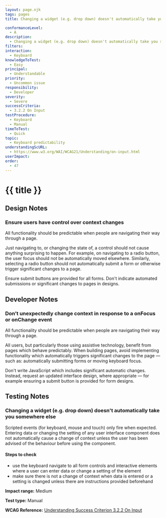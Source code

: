 ```yaml
---
layout: page.njk
tags: pages
title: Changing a widget (e.g. drop down) doesn't automatically take you somewhere else

conformanceLevel:
  - A
description:
  - Changing a widget (e.g. drop down) doesn't automatically take you somewhere else
filters:
interaction:
  - Keyboard
knowledgeToTest:
  - Easy
principal:
  - Understandable
priority:
  - Uncommon issue
responsibility:
  - Developer
severity:
  - Severe
successCriteria:
  - 3.2.2 On Input
testProcedure:
  - Keyboard
  - Manual
timeToTest:
  - Quick
topic:
  - Keyboard predictability
understandingScURL:
  - https://www.w3.org/WAI/WCAG21/Understanding/on-input.html
userImpact:
order:
  - 47
---
```


# {{ title }}

## Design Notes

### Ensure users have control over context changes

All functionality should be predictable when people are navigating their way through a page.

Just navigating to, or changing the state of, a control should not cause anything surprising to happen. For example, on navigating to a radio button, the user focus should not be automatically moved elsewhere. Similarly, selecting a radio button should not automatically submit a form or otherwise trigger significant changes to a page.

Ensure submit buttons are provided for all forms. Don't indicate automated submissions or significant changes to pages in designs.

## Developer Notes

### Don’t unexpectedly change context in response to a onFocus or onChange event

All functionality should be predictable when people are navigating their way through a page.

All users, but particularly those using assistive technology, benefit from pages which behave predictably. When building pages, avoid implementing functionality which automatically triggers significant changes to the page — such as: automatically submitting forms or moving keyboard focus.

Don't write JavaScript which includes significant automatic changes. Instead, request an updated interface design, where appropriate  — for example ensuring a submit button is provided for form designs.

## Testing Notes

### Changing a widget (e.g. drop down) doesn't automatically take you somewhere else

Scripted events (for keyboard, mouse and touch) only fire when expected. Entering data or changing the setting of any user interface component does not automatically cause a change of context unless the user has been advised of the behaviour before using the component.

#### Steps to check

- use the keyboard navigate to all form controls and interactive elements where a user can enter data or change a setting of the element
- make sure there is not a change of context when data is entered or a setting is changed unless there are instructions provided beforehand

**Impact range:** Medium

**Test type:** Manual

**WCAG Reference:** [Understanding Success Criterion 3.2.2 On Input](https://www.w3.org/WAI/WCAG21/Understanding/on-input)

